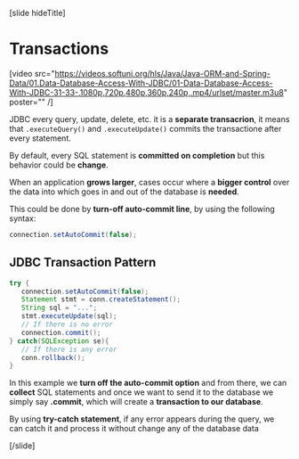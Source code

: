 [slide hideTitle]

# Transactions

[video src="https://videos.softuni.org/hls/Java/Java-ORM-and-Spring-Data/01.Data-Database-Access-With-JDBC/01-Data-Database-Access-With-JDBC-31-33-,1080p,720p,480p,360p,240p,.mp4/urlset/master.m3u8" poster="" /]

JDBC every query, update, delete, etc. it is a **separate transacrion**, 
it means that `.executeQuery()` and `.executeUpdate()` commits the transactione after every statement. 

By default, every SQL statement is **committed on completion** but this behavior could be **change**.

When an application **grows larger**, cases occur where a **bigger control** over the data into which goes in and out of the database is **needed**.

This could be done by **turn-off auto-commit line**, by using the following syntax:

```java
connection.setAutoCommit(false);
```

## JDBC Transaction Pattern 

```java
try {
   connection.setAutoCommit(false);
   Statement stmt = conn.createStatement();
   String sql = "...";
   stmt.executeUpdate(sql);  
   // If there is no error
   connection.commit();
} catch(SQLException se){
   // If there is any error
   conn.rollback();
}
```

In this example we **turn off the auto-commit option** and from there, we can **collect** SQL statements and once we want to send it to the database we simply say **.commit**, which will create a **transaction to our database**.

By using **try-catch statement**, if any error appears during the query, we can catch it and process it without change any of the database data

[/slide]